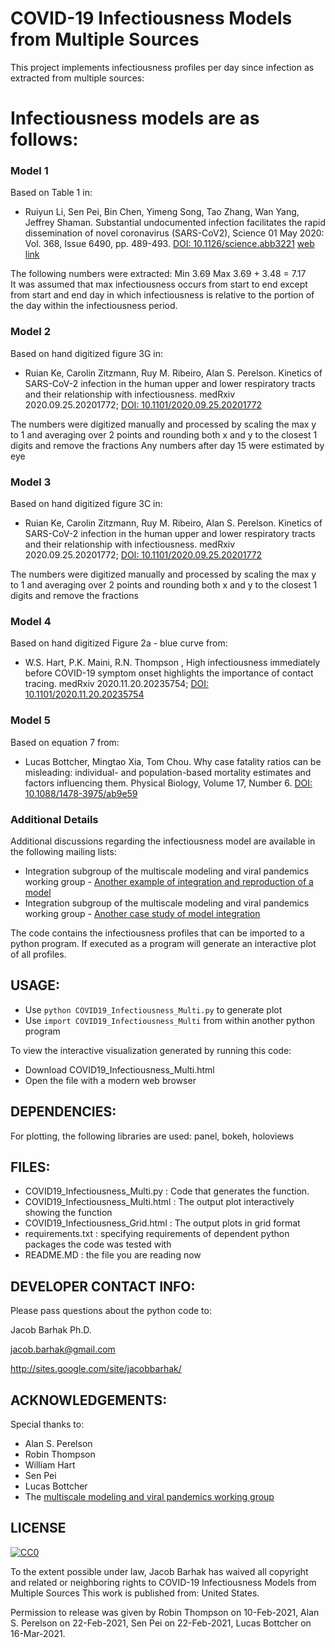 COVID-19 Infectiousness Models from Multiple Sources
====================================================

This project implements infectiousness profiles per day since infection as extracted from multiple sources:

# Infectiousness models are as follows:

### Model 1
Based on Table 1 in:
* Ruiyun Li, Sen Pei, Bin Chen, Yimeng Song, Tao Zhang, Wan Yang, Jeffrey Shaman. Substantial undocumented infection facilitates the rapid dissemination of novel coronavirus (SARS-CoV2), Science  01 May 2020: Vol. 368, Issue 6490, pp. 489-493. [DOI: 10.1126/science.abb3221](https://doi.org/10.1126/science.abb3221) [web link](https://science.sciencemag.org/content/sci/early/2020/03/13/science.abb3221.full.pdf)

The following numbers were extracted:
Min 3.69   Max 3.69 + 3.48 = 7.17  
It was assumed that max infectiousness occurs from start to end except from start and end day in which infectiousness is relative to the portion of the day within the infectiousness period. 

### Model 2
Based on hand digitized figure 3G in:
* Ruian Ke, Carolin Zitzmann, Ruy M. Ribeiro, Alan S. Perelson. Kinetics of SARS-CoV-2 infection in the human upper and lower respiratory tracts and their relationship with infectiousness.  medRxiv 2020.09.25.20201772; [DOI: 10.1101/2020.09.25.20201772](https://doi.org/10.1101/2020.09.25.20201772)

The numbers were digitized manually and processed by scaling the max y to 1 and averaging over 2 points and rounding both x and y  to the closest 1 digits and remove the fractions
Any numbers after day 15 were estimated by eye 

### Model 3
Based on hand digitized figure 3C in:
* Ruian Ke, Carolin Zitzmann, Ruy M. Ribeiro, Alan S. Perelson. Kinetics of SARS-CoV-2 infection in the human upper and lower respiratory tracts and their relationship with infectiousness.  medRxiv 2020.09.25.20201772; [DOI: 10.1101/2020.09.25.20201772](https://doi.org/10.1101/2020.09.25.20201772)

The numbers were digitized manually and processed by scaling the max y to 1 and averaging over 2 points and rounding both x and y  to the closest 1 digits and remove the fractions

### Model 4
Based on hand digitized Figure 2a - blue curve from:
* W.S. Hart, P.K. Maini, R.N. Thompson , High infectiousness immediately before COVID-19 symptom onset highlights the importance of contact tracing. medRxiv 2020.11.20.20235754; [DOI: 10.1101/2020.11.20.20235754](https://doi.org/10.1101/2020.11.20.20235754)

### Model 5
Based on equation 7 from:
* Lucas Bottcher, Mingtao Xia, Tom Chou. Why case fatality ratios can be misleading: individual- and population-based mortality estimates and factors influencing them. Physical Biology, Volume 17, Number 6. [DOI: 10.1088/1478-3975/ab9e59](https://doi.org/10.1088/1478-3975/ab9e59)



### Additional Details

Additional discussions regarding the infectiousness model are available in the following mailing lists:
* Integration subgroup of the multiscale modeling and viral pandemics working group - [Another example of integration and reproduction of a model](https://lists.simtk.org/pipermail/vp-integration-subgroup/2021-January/000012.html)
* Integration subgroup of the multiscale modeling and viral pandemics working group - [Another case study of model integration](https://lists.simtk.org/pipermail/vp-integration-subgroup/2021-March/000044.html)


The code contains the infectiousness profiles that can be imported to a python program. 
If executed as a program will generate an interactive plot of all profiles.


USAGE:
------
* Use `python COVID19_Infectiousness_Multi.py` to generate plot
* Use `import COVID19_Infectiousness_Multi` from within another python program

To view the interactive visualization generated by running this code:
* Download COVID19_Infectiousness_Multi.html
* Open the file with a modern web browser


DEPENDENCIES:
-------------
For plotting, the following libraries are used: panel, bokeh, holoviews


FILES:
------
* COVID19_Infectiousness_Multi.py : Code that generates the function.
* COVID19_Infectiousness_Multi.html : The output plot interactively showing the function
* COVID19_Infectiousness_Grid.html : The output plots in grid format
* requirements.txt : specifying requirements of dependent python packages the code was tested with 
* README.MD : the file you are reading now

DEVELOPER CONTACT INFO:
-----------------------

Please pass questions about the python code to:

Jacob Barhak Ph.D.

jacob.barhak@gmail.com

http://sites.google.com/site/jacobbarhak/



ACKNOWLEDGEMENTS:
-----------------
Special thanks to:
* Alan S. Perelson
* Robin Thompson
* William Hart
* Sen Pei
* Lucas Bottcher
* The [multiscale modeling and viral pandemics working group](https://www.imagwiki.nibib.nih.gov/working-groups/multiscale-modeling-and-viral-pandemics)


LICENSE
-------
<a rel="license" href="http://creativecommons.org/publicdomain/zero/1.0/"> <img src="https://licensebuttons.net/p/zero/1.0/88x31.png" style="border-style: none;" alt="CC0" />  </a>

To the extent possible under law, Jacob Barhak has waived all copyright and 
related or neighboring rights to COVID-19 Infectiousness Models from Multiple Sources
This work is published from: United States.

Permission to release was given by Robin Thompson on 10-Feb-2021, Alan S. Perelson on 22-Feb-2021, Sen Pei on 22-Feb-2021, Lucas Bottcher on  16-Mar-2021. 


